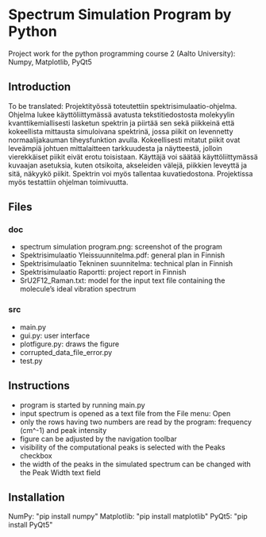 # Spectrum Simulation Program by Python

Project work for the python programming course 2 (Aalto University): Numpy, Matplotlib, PyQt5 

## Introduction
To be translated:
Projektityössä toteutettiin spektrisimulaatio-ohjelma. Ohjelma lukee käyttöliittymässä avatusta tekstitiedostosta molekyylin kvanttikemiallisesti lasketun spektrin ja piirtää sen sekä piikkeinä että kokeellista mittausta simuloivana spektrinä, jossa piikit on levennetty normaalijakauman tiheysfunktion avulla. Kokeellisesti mitatut piikit ovat leveämpiä johtuen mittalaitteen tarkkuudesta ja näytteestä, jolloin vierekkäiset piikit eivät erotu toisistaan. Käyttäjä voi säätää käyttöliittymässä kuvaajan asetuksia, kuten otsikoita, akseleiden välejä, piikkien leveyttä ja sitä, näkyykö piikit. Spektrin voi myös tallentaa kuvatiedostona. Projektissa myös testattiin ohjelman toimivuutta.

## Files

### doc
- spectrum simulation program.png: screenshot of the program
- Spektrisimulaatio Yleissuunnitelma.pdf: general plan in Finnish
- Spektrisimulaatio Tekninen suunnitelma: technical plan in Finnish
- Spektrisimulaatio Raportti: project report in Finnish
- SrU2F12_Raman.txt: model for the input text file containing the molecule’s ideal vibration spectrum

### src
- main.py
- gui.py: user interface
- plotfigure.py: draws the figure
- corrupted_data_file_error.py
- test.py

## Instructions
- program is started by running main.py
- input spectrum is opened as a text file from the File menu: Open
- only the rows having two numbers are read by the program: frequency (cm^-1) and peak intensity 
- figure can be adjusted by the navigation toolbar
- visibility of the computational peaks is selected with the Peaks checkbox 
- the width of the peaks in the simulated spectrum can be changed with the Peak Width text field

## Installation
NumPy: "pip install numpy"
Matplotlib: "pip install matplotlib"
PyQt5: "pip install PyQt5"
